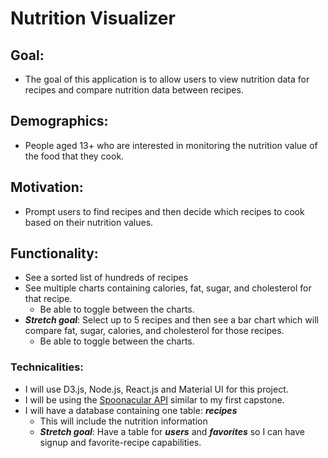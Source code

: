 # Nutrition Visualizer

## Goal:

- The goal of this application is to allow users to view nutrition data for recipes and compare nutrition data between recipes.

## Demographics:

- People aged 13+ who are interested in monitoring the nutrition value of the food that they cook.

## Motivation:

- Prompt users to find recipes and then decide which recipes to cook based on their nutrition values.

## Functionality:

- See a sorted list of hundreds of recipes
- See multiple charts containing calories, fat, sugar, and cholesterol for that recipe. 
  - Be able to toggle between the charts.
- ***Stretch goal***: Select up to 5 recipes and then see a bar chart which will compare fat, sugar, calories, and cholesterol for those recipes.
  - Be able to toggle between the charts.

### Technicalities:

- I will use D3.js, Node.js, React.js and Material UI for this project.
- I will be using the [Spoonacular API](https://spoonacular.com/food-api/docs) similar to my first capstone.
- I will have a database containing one table: ***recipes***
  - This will include the nutrition information
  - ***Stretch goal***: Have a table for ***users*** and ***favorites*** so I can have signup and favorite-recipe capabilities.





